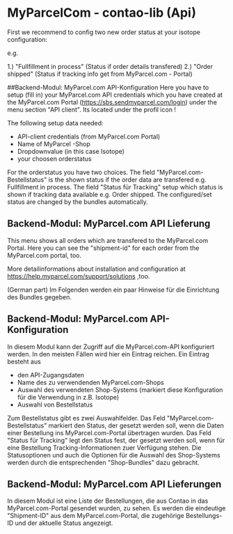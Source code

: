 # MyParcelCom - contao-lib (Api)

First we recommend to config two new order status at your isotope configuration:

e.g.

1.) "Fullfillment in process" (Status if order details transfered)
2.) "Order shipped" (Status if tracking info get from MyParcel.com - Portal)


##Backend-Modul: MyParcel.com API-Konfiguration
Here you have to setup (fill in) your MyParcel.com API credentials which you have created at the MyParcel.com Portal (https://sbs.sendmyparcel.com/login) under the menu section "API client". Its located under the profil icon !

The following setup data needed:

- API-client credentials (from MyParcel.com Portal)
- Name of MyParcel -Shop
- Dropdownvalue (in this case Isotope)
- your choosen orderstatus

For the orderstatus you have two choices. The field "MyParcel.com-Bestellstatus" is the shown status if the order data are transfered e.g. Fullfillment in process.
The field "Status für Tracking" setup which status is shown if tracking data available e.g. Order shipped.
The configured/set status are changed by the bundles automatically.

## Backend-Modul: MyParcel.com API Lieferung
This menu shows all orders which are transfered to the MyParcel.com Portal. Here you can see the "shipment-id" for each order from the MyParcel.com portal, too.

More detailinformations about installation and configuration at https://help.myparcel.com/support/solutions ,too.


(German part)
Im Folgenden werden ein paar Hinweise für die Einrichtung des Bundles gegeben.
## Backend-Modul: MyParcel.com API-Konfiguration
In diesem Modul kann der Zugriff auf die MyParcel.com-API konfiguriert werden.
In den meisten Fällen wird hier ein Eintrag reichen. Ein Eintrag besteht aus
- den API-Zugangsdaten
- Name des zu verwendenden MyParcel.com-Shops
- Auswahl des verwendeten Shop-Systems (markiert diese Konfiguration für die Verwendung in z.B. Isotope)
- Auswahl von Bestellstatus

Zum Bestellstatus gibt es zwei Auswahlfelder. Das Feld "MyParcel.com-Bestellstatus" markiert den Status, der gesetzt
werden soll, wenn die Daten einer Bestellung ins MyParcel.com-Portal übertragen wurden. Das Feld "Status für Tracking" 
legt den Status fest, der gesetzt werden soll, wenn für eine Bestellung Tracking-Informationen zuer Verfügung stehen.
Die Statusoptionen und auch die Optionen für die Auswahl des Shop-Systems werden durch die
entsprechenden "Shop-Bundles" dazu gebracht.

## Backend-Modul: MyParcel.com API Lieferungen
In diesem Modul ist eine Liste der Bestellungen, die aus Contao in das MyParcel.com-Portal
gesendet wurden, zu sehen. Es werden die eindeutige "Shipment-ID" aus dem MyParcel.com-Portal,
die zugehörige Bestellungs-ID und der aktuelle Status angezeigt.
